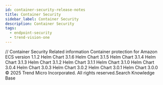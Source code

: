 ```yaml
---
id: container-security-release-notes
title: Container Security
sidebar_label: Container Security
description: Container Security
tags:
  - endpoint-security
  - trend-vision-one
---
```


/*<![CDATA[*/ $('#title').html($('meta[name=map-description]').attr('content')); /*]]>*/ Container Security Related information Container protection for Amazon ECS version 1.1.2 Helm Chart 3.1.6 Helm Chart 3.1.5 Helm Chart 3.1.4 Helm Chart 3.1.3 Helm Chart 3.1.2 Helm Chart 3.1.1 Helm Chart 3.1.0 Helm Chart 3.0.4 Helm Chart 3.0.3 Helm Chart 3.0.2 Helm Chart 3.0.1 Helm Chart 3.0.0 © 2025 Trend Micro Incorporated. All rights reserved.Search Knowledge Base